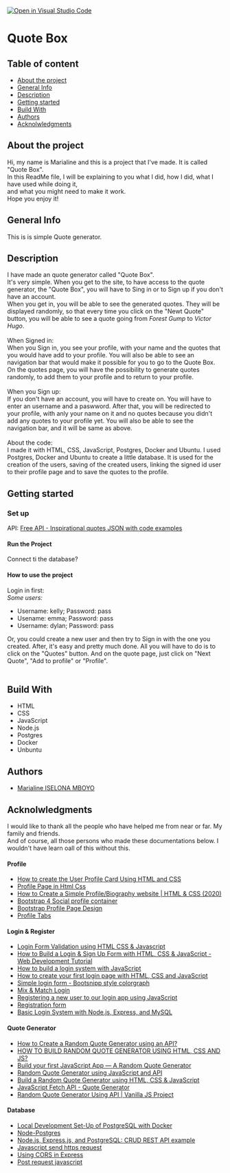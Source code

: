 [![Open in Visual Studio Code](https://classroom.github.com/assets/open-in-vscode-f059dc9a6f8d3a56e377f745f24479a46679e63a5d9fe6f495e02850cd0d8118.svg)](https://classroom.github.com/online_ide?assignment_repo_id=7314743&assignment_repo_type=AssignmentRepo)

<h1>Quote Box</h1>

<h2>Table of content</h2>
<ul>
  <li><a href="#1">About the project</a></li>
  <li><a href="#6">General Info</a></li>
  <li><a href="#3">Description</a></li>
  <li><a href="#4">Getting started</a></li>
  <li><a href="#2">Build With</a></li>
  <li><a href="#7">Authors</a></li>
  <li><a href="#5">Acknolwledgments</a></li>
</ul>

<h2 id="1">About the project</h2>

Hi, my name is Marialine and this is a project that I've made. It is called "Quote Box". <br>
In this ReadMe file, I will be explaining to you what I did, how I did, what I have used while doing it, <br>
and what you might need to make it work. <br>
Hope you enjoy it!

<h2 id="6">General Info</h2>

This is is simple Quote generator.

<h2 id="3">Description</h2>

I have made an quote generator called "Quote Box".<br>
It's very simple. When you get to the site, to have access to the quote generator, the "Quote Box", you will have to Sing in or to Sign up if you don't have an account. <br>
When you get in, you will be able to see the generated quotes. They will be displayed randomly, so that every time you click on the "Newt Quote" button, you will be able to see a quote going from <i>Forest Gump</i> to <i>Victor Hugo</i>. <br>
<br>
When Signed in:<br>
When you Sign in, you see your profile, with your name and the quotes that you would have add to your profile. You will also be able to see an navigation bar that would make it possible for you to go to the Quote Box. On the quotes page, you will have the possibility to generate quotes randomly, to add them to your profile and to return to your profile. <br>
<br>
When you Sign up:<br>
If you don't have an account, you will have to create on. You will have to enter an username and a paswword. After that, you will be redirected to your profile, with anly your name on it and no quotes because you didn't add any quotes to your profile yet. You will also be able to see the navigation bar, and it will be same as above. <br>
<br>
About the code:<br>
I made it with HTML, CSS, JavaScript, Postgres, Docker and Ubuntu.
I used Postgres, Docker and Ubuntu to create a little database. It is used for the creation of the users, saving of the created users, linking the signed id user to their profile page and to save the quotes to the profile.

<h2 id="4">Getting started</h2>
<h3>Set up</h3>
API: <a href="https://forum.freecodecamp.org/t/free-api-inspirational-quotes-json-with-code-examples/311373">Free API - Inspirational quotes JSON with code examples</a> 
<br>
<h4>Run the Project</h4>
Connect ti the database?
<br>
<h4>How to use the project</h4>
Login in first: <br>
<i> Some users: </i>
<ul>
  <li>Username: kelly; Password: pass</li>
  <li>Usename: emma; Password: pass</li>
  <li>Username: dylan; Password: pass</li>
</ul> 
 Or, you could create a new user and then try to Sign in with the one you created. After, it's easy and pretty much done. All you will have to do is to click on the "Quotes" button. And on the quote page, just click on "Next Quote", "Add to profile" or "Profile".
<br>

<br>

<h2 id="2">Build With</h2>
<ul>
  <li>HTML</li>
  <li>CSS</li>
  <li>JavaScript</li>
  <li>Node.js</li>
  <li>Postgres</li>
  <li>Docker</li>
  <li>Unbuntu</li>
</ul>

<h2 id="7">Authors</h2>
<ul>
  <li><a href="	
    marialine.iselona.mboyo@student.ehb.be">Marialine ISELONA MBOYO</a></li>
</ul>

<h2 id="5">Acknolwledgments</h2>
I would like to thank all the people who have helped me from near or far. My family and friends. <br>
And of course, all those persons who made these documentations below. I wouldn't have learn oall of this without this.

<h4>Profile</h4>
<ul>
  <li><a href="https://www.youtube.com/watch?v=pMBgvktESDM&ab_channel=CodingMarket">How to create the User Profile Card Using HTML and CSS</a></li>
  <li><a href="https://www.youtube.com/watch?v=CDe5wfHAlAY&ab_channel=DynamicWebZone">Profile Page in Html Css</a></li>
  <li><a href="https://www.youtube.com/watch?v=rJSV9-hSRf0&ab_channel=Kian-Kun">How to Create a Simple Profile/Biography website | HTML & CSS (2020)</a></li>
  <li><a href="https://bbbootstrap.com/snippets/social-profile-container-63944396">Bootstrap 4 Social profile container
</a></li>
  <li><a href="https://bootsnipp.com/snippets/K0ZmK">Bootstrap Profile Page Design</a></li>
  <li><a href="https://bootsnipp.com/snippets/5Moza">Profile Tabs</a></li>
</ul>


<h4>Login & Register</h4>
<ul>
  <li><a href="https://www.youtube.com/watch?v=9zzX2fbkzWU&ab_channel=CodingNepal">Login Form Validation using HTML CSS & Javascript</a></li>
  <li><a href="https://www.youtube.com/watch?v=3GsKEtBcGTk&ab_channel=dcode">How to Build a Login & Sign Up Form with HTML, CSS & JavaScript - Web Development Tutorial</a></li>
  <li><a href="https://www.youtube.com/watch?v=UAu7cMuu0BI&ab_channel=CodifyAcademy">How to build a login system with JavaScript</a></li>
  <li><a href="https://medium.com/swlh/how-to-create-your-first-login-page-with-html-css-and-javascript-602dd71144f1">How to create your first login page with HTML, CSS and JavaScript</a></li>
  <li><a href="https://bootsnipp.com/snippets/mpoWl">Simple login form - Bootsnipp style colorgraph</a></li>
  <li><a href="https://bootsnipp.com/snippets/8o7X">Mix & Match Login</a></li>
  <li><a href="https://www.youtube.com/watch?v=ZS_FG60sDG8">Registering a new user to our login app using JavaScript</a></li>
  <li><a href="https://mdbootstrap.com/docs/standard/extended/registration/">Registration form</a></li>
  <li><a href="https://codeshack.io/basic-login-system-nodejs-express-mysql/#gettingstarted">Basic Login System with Node.js, Express, and MySQL</a></li>
</ul>

<h4>Quote Generator</h4>
<ul>
  <li><a href="https://tekolio.com/how-to-create-a-random-quote-generator-with-random-color/">How to Create a Random Quote Generator using an API?</a></li>
  <li><a href="https://www.codeleaks.io/random-quote-generator-using-html-css-and-javascript/#JavaScript_Section">HOW TO BUILD RANDOM QUOTE GENERATOR USING HTML, CSS AND JS?</a></li>
  <li><a href="https://freshman.tech/random-quote-machine/">Build your first JavaScript App — A Random Quote Generator</a></li>
  <li><a href="https://dev.to/codemediaweb/random-quote-generator-using-javascript-and-api-20ce">Random Quote Generator using JavaScript and API</a></li>
  <li><a href="https://www.youtube.com/watch?v=6iIWBSu3ttY&ab_channel=TheFieryCoder">Build a Random Quote Generator using HTML, CSS & JavaScript</a></li>
  <li><a href="https://www.youtube.com/watch?v=aUPeASfr944&ab_channel=DeepakKumar">JavaScript Fetch API - Quote Generator</a></li>
  <li><a href="https://www.youtube.com/watch?v=2TjvDPNBgXo&ab_channel=GeekProbin">Random Quote Generator Using API | Vanilla JS Project</a></li>
</ul>
<h4>Database</h4>
<ul>
  <li><a href="https://towardsdatascience.com/local-development-set-up-of-postgresql-with-docker-c022632f13ea">Local Development Set-Up of PostgreSQL with Docker</a></li>
  <li><a href="https://node-postgres.com/">Node-Postgres</a></li>
  <li><a href="https://blog.logrocket.com/nodejs-expressjs-postgresql-crud-rest-api-example/#creatingapostgresqldatabase">Node.js, Express.js, and PostgreSQL: CRUD REST API example</a></li>
  <li><a href="https://www.codegrepper.com/code-examples/javascript/javascript+send+https+request">Javascript send https request</a></li>
  <li><a href="https://medium.com/zero-equals-false/using-cors-in-express-cac7e29b005b">Using CORS in Express</a></li>
  <li><a href="https://www.codegrepper.com/code-examples/javascript/post+request+javascript">Post request javascript</a></li>
</ul>

